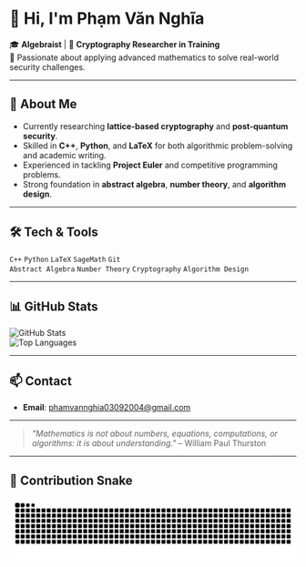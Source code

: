# 👋 Hi, I'm Phạm Văn Nghĩa

🎓 **Algebraist** | 🔐 **Cryptography Researcher in Training**  
📍 Passionate about applying advanced mathematics to solve real-world security challenges.

---

## 🚀 About Me
- Currently researching **lattice-based cryptography** and **post-quantum security**.
- Skilled in **C++**, **Python**, and **LaTeX** for both algorithmic problem-solving and academic writing.
- Experienced in tackling **Project Euler** and competitive programming problems.
- Strong foundation in **abstract algebra**, **number theory**, and **algorithm design**.

---

## 🛠 Tech & Tools
`C++` `Python` `LaTeX` `SageMath` `Git`  
`Abstract Algebra` `Number Theory` `Cryptography` `Algorithm Design`

---

## 📊 GitHub Stats
![GitHub Stats](https://github-readme-stats.vercel.app/api?username=Nghia03092004&show_icons=true&theme=tokyonight)  
![Top Languages](https://github-readme-stats.vercel.app/api/top-langs/?username=Nghia03092004&layout=compact&theme=tokyonight)

---

## 📫 Contact
- **Email**: phamvannghia03092004@gmail.com

---
> _"Mathematics is not about numbers, equations, computations, or algorithms: it is about understanding."_ – William Paul Thurston

---

## 🐍 Contribution Snake

<picture>
  <source media="(prefers-color-scheme: dark)" srcset="https://raw.githubusercontent.com/Nghia03092004/Nghia03092004/output/github-contribution-grid-snake-dark.svg" />
  <source media="(prefers-color-scheme: light)" srcset="https://raw.githubusercontent.com/Nghia03092004/Nghia03092004/output/github-contribution-grid-snake.svg" />
  <img alt="github contribution grid snake animation" src="https://raw.githubusercontent.com/Nghia03092004/Nghia03092004/output/github-contribution-grid-snake.svg" />
</picture>
